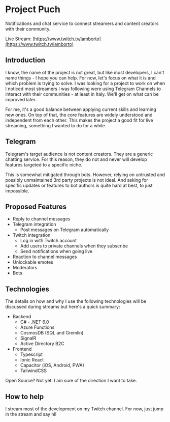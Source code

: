 # Project Puch

Notifications and chat service to connect streamers and content creators with their community.

Live Stream: [https://www.twitch.tv/iamborto](https://www.twitch.tv/iamborto)

## Introduction

I know, the name of the project is not great, but like most developers, I can't name things - I hope you can help. For now, let's focus on what it is and which problem is trying to solve.
I was looking for a project to work on when I noticed most streamers I was following were using Telegram Channels to interact with their communities - at least in Italy. We'll get on what can be improved later.

For me, it's a good balance between applying current skills and learning new ones. On top of that, the core features are widely understood and independent from each other. This makes the project a good fit for live streaming, something I wanted to do for a while.

## Telegram

Telegram's target audience is not content creators. They are a generic chatting service. For this reason, they do not and never will develop features targeted to a specific niche.

This is somewhat mitigated through bots. However, relying on untrusted and possibly unmaintained 3rd party projects is not ideal. And asking for specific updates or features to bot authors is quite hard at best, to just impossible.

## Proposed Features

* Reply to channel messages
* Telegram integration
  * Post messages on Telegram automatically
* Twitch integration
  * Log in with Twitch account
  * Add users to private channels when they subscribe
  * Send notifications when going live
* Reaction to channel messages
* Unlockable emotes
* Moderators
* Bots

## Technologies

The details on how and why I use the following technologies will be discussed during streams but here's a quick summary:
* Backend
  * C# - .NET 6.0
  * Azure Functions
  * CosmosDB (SQL and Gremlin)
  * SignalR
  * Active Directory B2C
* Frontend
  * Typescript
  * Ionic React
  * Capacitor (iOS, Android, PWA)
  * TailwindCSS

Open Source? Not yet. I am sure of the direction I want to take.

## How to help

I stream most of the development on my Twitch channel. For now, just jump in the stream and say hi!